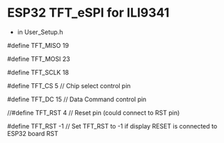 # ESP32 TFT_eSPI for ILI9341

- in User_Setup.h

\#define TFT_MISO 19

\#define TFT_MOSI 23

\#define TFT_SCLK 18

\#define TFT_CS    5  // Chip select control pin

\#define TFT_DC   15  // Data Command control pin

//#define TFT_RST   4  // Reset pin (could connect to RST pin)

\#define TFT_RST  -1  // Set TFT_RST to -1 if display RESET is connected to ESP32 board RST